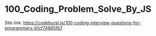 # 100_Coding_Problem_Solve_By_JS

Site link:
https://codeburst.io/100-coding-interview-questions-for-programmers-b1cf74885fb7
